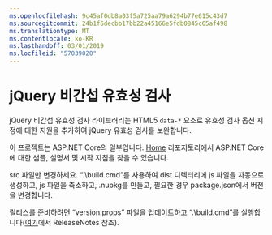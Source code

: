 ```yaml
---
ms.openlocfilehash: 9c45af0db8a03f5a725aa79a6294b77e615c43d7
ms.sourcegitcommit: 24b1f6decbb17bb22a45166e5fdb0845c65af498
ms.translationtype: MT
ms.contentlocale: ko-KR
ms.lasthandoff: 03/01/2019
ms.locfileid: "57039020"
---
```

<a name="jquery-unobtrusive-validation"></a>jQuery 비간섭 유효성 검사
=============================

jQuery 비간섭 유효성 검사 라이브러리는 HTML5 `data-*` 요소로 유효성 검사 옵션 지정에 대한 지원을 추가하여 jQuery 유효성 검사를 보완합니다.

이 프로젝트는 ASP.NET Core의 일부입니다. [Home](https://github.com/aspnet/home) 리포지토리에서 ASP.NET Core에 대한 샘플, 설명서 및 시작 지침을 찾을 수 있습니다.

src 파일만 변경하세요. “.\build.cmd”를 사용하여 dist 디렉터리에 js 파일을 자동으로 생성하고, js 파일을 축소하고, .nupkg를 만들고, 필요한 경우 package.json에서 버전을 변경합니다.

릴리스를 준비하려면 “version.props” 파일을 업데이트하고 “.\build.cmd”를 실행합니다([여기](https://github.com/aspnet/jquery-validation-unobtrusive/wiki/Release-checklist)에서 ReleaseNotes 참조).